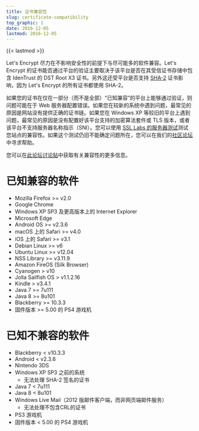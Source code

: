 ```yaml
---
title: 证书兼容性
slug: certificate-compatibility
top_graphic: 1
date: 2016-12-05
lastmod: 2016-12-05
---
```


{{< lastmod >}}

Let's Encrypt 尽力在不影响安全性的前提下与尽可能多的软件兼容。Let's Encrypt 的证书能否通过平台的验证主要取决于该平台是否在其受信证书存储中包含 IdenTrust 的 DST Root X3 证书。另外这还受平台是否支持 [SHA-2](https://konklone.com/post/why-google-is-hurrying-the-web-to-kill-sha-1) 证书影响，因为 Let's Encrypt 的所有证书都使用 SHA-2。

如果您的证书在仅在一部分（而不是全部）“已知兼容”的平台上能够通过验证，则问题可能在于 Web 服务器配置错误。如果您在较新的系统中遇到问题，最常见的原因是网站没有提供正确的证书链。如果您在 Windows XP 等较旧的平台上遇到问题，最常见的原因是没有配置好该平台支持的加密算法套件或 TLS 版本，或者该平台不支持服务器名称指示（SNI）。您可以使用 [SSL Labs 的服务器测试](https://www.ssllabs.com/ssltest/)测试您站点的兼容性。如果这个测试仍旧不能确定问题所在，您可以在我们的[社区论坛](https://community.letsencrypt.org/)中寻求帮助。

您可以在[此论坛讨论贴](https://community.letsencrypt.org/t/which-browsers-and-operating-systems-support-lets-encrypt/)中获取有关兼容性的更多信息。

# 已知兼容的软件

* Mozilla Firefox >= v2.0
* Google Chrome
* Windows XP SP3 及更高版本上的 Internet Explorer
* Microsoft Edge
* Android OS >= v2.3.6
* macOS 上的 Safari >= v4.0
* iOS 上的 Safari >= v3.1
* Debian Linux >= v6
* Ubuntu Linux >= v12.04
* NSS Library >= v3.11.9
* Amazon FireOS (Silk Browser)
* Cyanogen > v10
* Jolla Sailfish OS > v1.1.2.16
* Kindle > v3.4.1
* Java 7 >= 7u111
* Java 8 >= 8u101
* Blackberry >= 10.3.3
* 固件版本 >= 5.00 的 PS4 游戏机

# 已知不兼容的软件

* Blackberry < v10.3.3
* Android < v2.3.6
* Nintendo 3DS
* Windows XP SP3 之前的系统
  * 无法处理 SHA-2 签名的证书
* Java 7 < 7u111
* Java 8 < 8u101
* Windows Live Mail（2012 版邮件客户端，而非网页端邮件服务）
  * 无法处理不包含CRL的证书
* PS3 游戏机
* 固件版本 < 5.00 的 PS4 游戏机
